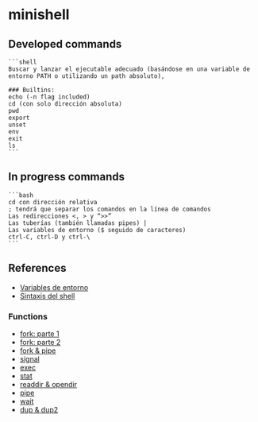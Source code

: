 # minishell

## Developed commands

	```shell
	Buscar y lanzar el ejecutable adecuado (basándose en una variable de entorno PATH o utilizando un path absoluto),

	### Builtins:
	echo (-n flag included)
	cd (con solo dirección absoluta)
	pwd
	export
	unset
	env
	exit
	ls
	```

## In progress commands

	```bash
	cd con dirección relativa
	; tendrá que separar los comandos en la línea de comandos
	Las redirecciones <, > y “>>”
	Las tuberías (también llamadas pipes) | 
	Las variables de entorno ($ seguido de caracteres)
	ctrl-C, ctrl-D y ctrl-\ 
	```

## References
- [Variables de entorno](https://www.youtube.com/watch?v=ZX58AHhXpyA)
- [Sintaxis del shell](https://pubs.opengroup.org/onlinepubs/009695399/utilities/xcu_chap02.html)
### Functions
- [fork: parte 1](https://www.youtube.com/watch?v=VwjP-KFuZCM)
- [fork: parte 2](https://www.youtube.com/watch?v=Dt9z_ohQWHI)
- [fork & pipe](https://www.youtube.com/watch?v=oxWxcYoJJdM&ab_channel=WhileTrueThenDream)
- [signal](https://www.youtube.com/watch?v=rNGlwqHpoGw)
- [exec](https://www.youtube.com/watch?v=yIe_9lqng2I)
- [stat](https://www.youtube.com/watch?v=LERSkW_pLBs)
- [readdir & opendir](https://www.youtube.com/watch?v=vbAfIGR_5XM)
- [pipe](https://www.geeksforgeeks.org/pipe-system-call/)
- [wait](https://www.geeksforgeeks.org/wait-system-call-c/)
- [dup & dup2](https://www.geeksforgeeks.org/dup-dup2-linux-system-call/)

